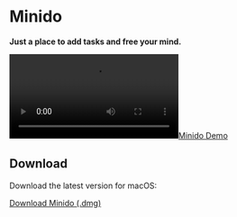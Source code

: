 # Minido

**Just a place to add tasks and free your mind.**

[![Minido Demo](https://github.com/thiagomv-dev/minido-app/raw/refs/heads/main/demo.mp4)](https://github.com/user-attachments/assets/834a4b2c-a17e-4fb4-94b5-7d915660aaa4)

## Download

Download the latest version for macOS:

[Download Minido (.dmg)](https://github.com/thiagomv-dev/minido-app/raw/refs/heads/main/releases/latest/download/Minido_0.1.0_aarch64.dmg)
